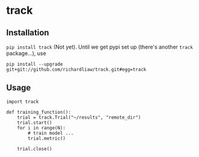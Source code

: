 # track

## Installation

`pip install track` (Not yet). Until we get pypi set up (there's another `track` package...), use

```
pip install --upgrade git+git://github.com/richardliaw/track.git#egg=track
```

## Usage

```
import track 

def training_function():
    trial = track.Trial("~/results", "remote_dir")
    trial.start()
    for i in range(N):
        # train model ...
        trial.metric()
        
    trial.close()
```
        
    
